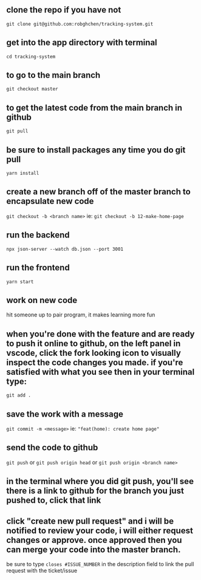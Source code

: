 ## clone the repo if you have not

`git clone git@github.com:robghchen/tracking-system.git`

## get into the app directory with terminal

`cd tracking-system`

## to go to the main branch

`git checkout master`

## to get the latest code from the main branch in github

`git pull`

## be sure to install packages any time you do git pull

`yarn install`

## create a new branch off of the master branch to encapsulate new code

`git checkout -b <branch name>`
ie: `git checkout -b 12-make-home-page`

## run the backend

`npx json-server --watch db.json --port 3001`

## run the frontend

`yarn start`

## work on new code

hit someone up to pair program, it makes learning more fun

## when you're done with the feature and are ready to push it online to github, on the left panel in vscode, click the fork looking icon to visually inspect the code changes you made. if you're satisfied with what you see then in your terminal type:

`git add .`

## save the work with a message

`git commit -m <message>`
ie: `"feat(home): create home page"`

## send the code to github

`git push`
or
`git push origin head`
or
`git push origin <branch name>`

## in the terminal where you did git push, you'll see there is a link to github for the branch you just pushed to, click that link

## click "create new pull request" and i will be notified to review your code, i will either request changes or approve. once approved then you can merge your code into the master branch.

be sure to type `closes #ISSUE_NUMBER` in the description field to link the pull request with the ticket/issue
